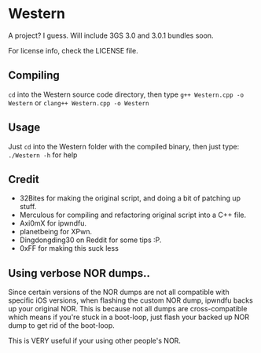 # Western
A project? I guess. Will include 3GS 3.0 and 3.0.1 bundles soon.

For license info, check the LICENSE file.

## Compiling

`cd` into the Western source code directory, then type `g++ Western.cpp -o Western` or `clang++ Western.cpp -o Western`

## Usage

Just `cd` into the Western folder with the compiled binary, then just type:  `./Western -h` for help

## Credit
* 32Bites for making the original script, and doing a bit of patching up stuff.
* Merculous for compiling and refactoring original script into a C++ file.
* Axi0mX for ipwndfu.
* planetbeing for XPwn.
* Dingdongding30 on Reddit for some tips :P.
* 0xFF for making this suck less

## Using verbose NOR dumps..

Since certain versions of the NOR dumps are not all compatible with specific iOS versions, when flashing the custom NOR dump, ipwndfu backs up your original NOR.
This is because not all dumps are cross-compatible which means if you're stuck in a boot-loop, just flash your backed up NOR dump to get rid of the boot-loop.

This is VERY useful if your using other people's NOR.
